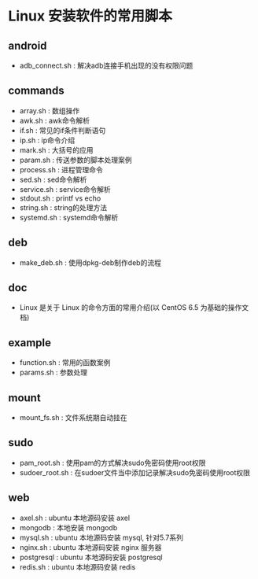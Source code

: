 # Linux 安装软件的常用脚本

## android

- adb_connect.sh : 解决adb连接手机出现的没有权限问题

## commands

- array.sh : 数组操作
- awk.sh : awk命令解析
- if.sh : 常见的if条件判断语句
- ip.sh : ip命令介绍
- mark.sh : 大括号的应用
- param.sh : 传送参数的脚本处理案例
- process.sh : 进程管理命令
- sed.sh : sed命令解析
- service.sh : service命令解析
- stdout.sh : printf vs echo
- string.sh : string的处理方法
- systemd.sh : systemd命令解析

## deb

- make_deb.sh : 使用dpkg-deb制作deb的流程

## doc

- Linux 是关于 Linux 的命令方面的常用介绍(以 CentOS 6.5 为基础的操作文档)

## example

- function.sh : 常用的函数案例
- params.sh : 参数处理

## mount

- mount_fs.sh : 文件系统期自动挂在

## sudo

- pam_root.sh : 使用pam的方式解决sudo免密码使用root权限
- sudoer_root.sh : 在sudoer文件当中添加记录解决sudo免密码使用root权限

## web

- axel.sh : ubuntu 本地源码安装 axel
- mongodb : 本地安装 mongodb
- mysql.sh : ubuntu 本地源码安装 mysql, 针对5.7系列
- nginx.sh : ubuntu 本地源码安装 nginx 服务器
- postgresql : ubuntu 本地源码安装 postgresql
- redis.sh : ubuntu 本地源码安装 redis
